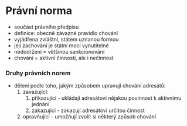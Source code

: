 # Právní norma

- součást právního předpisu
- definice: obecně závazné pravidlo chování
- vyjádřena zvláštní, státem uznanou formou
- její zachování je státní mocí vynutitelné 
- nedodržení = většinou sankcionování
- chování = aktivní činnosti, ale i nečinnost

### Druhy právních norem
- dělení podle toho, jakým způsobem upravují chování adresátů:
	1. zavazující:
		1. přikazující - ukládají adresátovi nějakou povinnost k aktivnímu jednání
		2. zakazující - zakazují adresátovi určitou činnost
	2. opravňující - umožňují zvolit si některý způsob chování